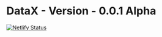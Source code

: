 # DataX - Version - 0.0.1 Alpha

[![Netlify Status](https://api.netlify.com/api/v1/badges/b1319247-aad5-43cd-9d8e-4204df7ff0f7/deploy-status)](https://app.netlify.com/sites/datax-dev/deploys)
